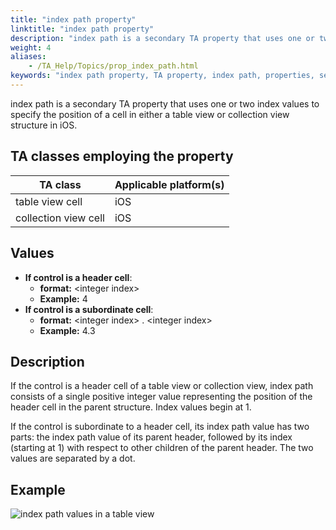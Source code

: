 ```yaml
--- 
title: "index path property"
linktitle: "index path property"
description: "index path is a secondary TA property that uses one or two index values to specify the position of a cell in either a table view or collection view structure in iOS."
weight: 4
aliases: 
    - /TA_Help/Topics/prop_index_path.html
keywords: "index path property, TA property, index path, properties, secondary, index path"
---
```


index path is a secondary TA property that uses one or two index values to specify the position of a cell in either a table view or collection view structure in iOS.

## TA classes employing the property

|TA class|Applicable platform\(s\)|
|--------|------------------------|
|table view cell|iOS|
|collection view cell|iOS|

## Values

-   **If control is a header cell**:
    -   **format:** <integer index\>
    -   **Example:** 4
-   **If control is a subordinate cell**:
    -   **format:** <integer index\> . <integer index\>
    -   **Example:** 4.3

## Description

If the control is a header cell of a table view or collection view, index path consists of a single positive integer value representing the position of the header cell in the parent structure. Index values begin at 1.

If the control is subordinate to a header cell, its index path value has two parts: the index path value of its parent header, followed by its index \(starting at 1\) with respect to other children of the parent header. The two values are separated by a dot.

## Example

![](/images/TA_Help/Images/prop_index_path.table_view.png "index path values in a table view")


